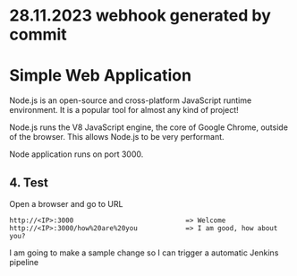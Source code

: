 # 28.11.2023 webhook generated by commit

# Simple Web Application

Node.js is an open-source and cross-platform JavaScript runtime environment. It is a popular tool for almost any kind of project!  

Node.js runs the V8 JavaScript engine, the core of Google Chrome, outside of the browser. This allows Node.js to be very performant.  

Node application runs on port 3000.  

    
## 4. Test

Open a browser and go to URL

    http://<IP>:3000                            => Welcome
    http://<IP>:3000/how%20are%20you            => I am good, how about you?

I am going to make a sample change so I can trigger a automatic Jenkins pipeline
